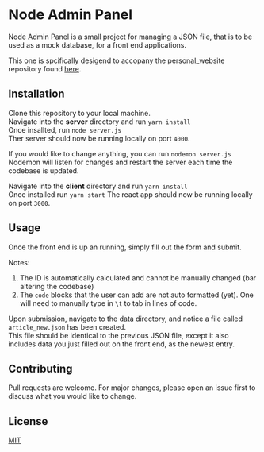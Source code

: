 # Node Admin Panel

Node Admin Panel is a small project for managing a JSON file, that is to be used
as a mock database, for a front end applications.

This one is spcifically desigend to accopany the personal_website repository
found [here](https://github.com/dsbarnes/personal_website).

## Installation

Clone this repository to your local machine.  
Navigate into the **server** directory and run `yarn install`  
Once insallted, run `node server.js`  
Ther server should now be running locally on port `4000`.

If you would like to change anything, you can run `nodemon server.js`  
Nodemon will listen for changes and restart the server each time the codebase is updated.

Navigate into the **client** directory and run `yarn install`  
Once installed run `yarn start`
The react app should now be running locally on port `3000`. 

## Usage

Once the front end is up an running, simply fill out the form and submit.  

Notes: 
1. The ID is automatically calculated and cannot be manually changed 
(bar altering the codebase)  
2. The `code` blocks that the user can add are not auto formatted (yet). One will need to manually type in `\t` to tab in lines of code.

Upon submission, navigate to the data directory, and notice a file called
`article_new.json` has been created.  
This file should be identical to the previous JSON file, except it also includes
data you just filled out on the front end, as the newest entry.

## Contributing
Pull requests are welcome. For major changes, please open an issue first to discuss what you would like to change.


## License
[MIT](https://choosealicense.com/licenses/mit/)
